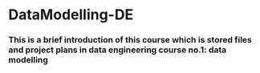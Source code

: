 # DataModelling-DE
### This is a brief introduction of this course which is stored files and project plans in data engineering course no.1: data modelling
